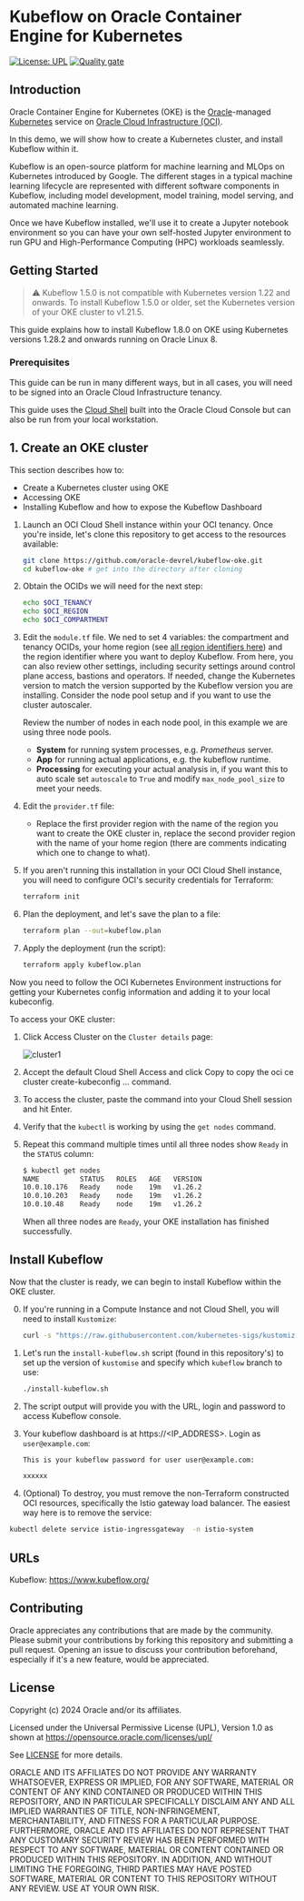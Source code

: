 # Kubeflow on Oracle Container Engine for Kubernetes

[uri-Kubernetes]: https://Kubernetes.io/
[uri-oci]: https://cloud.oracle.com/cloud-infrastructure
[uri-oracle]: https://www.oracle.com

[![License: UPL](https://img.shields.io/badge/license-UPL-green)](https://img.shields.io/badge/license-UPL-green) [![Quality gate](https://sonarcloud.io/api/project_badges/quality_gate?project=oracle-devrel_kubeflow-oke)](https://sonarcloud.io/dashboard?id=oracle-devrel_kubeflow-oke)

## Introduction

Oracle Container Engine for Kubernetes (OKE) is the [Oracle][uri-oracle]-managed [Kubernetes][uri-Kubernetes] service on [Oracle Cloud Infrastructure (OCI)][uri-oci].

In this demo, we will show how to create a Kubernetes cluster, and install Kubeflow within it.

Kubeflow is an open-source platform for machine learning and MLOps on Kubernetes introduced by Google. The different stages in a typical machine learning lifecycle are represented with different software components in Kubeflow, including model development, model training, model serving, and automated machine learning.

Once we have Kubeflow installed, we'll use it to create a Jupyter notebook environment so you can have your own self-hosted Jupyter environment to run GPU and High-Performance Computing (HPC) workloads seamlessly.

## Getting Started

> ⚠️ Kubeflow 1.5.0 is not compatible with Kubernetes version 1.22 and onwards. To install Kubeflow 1.5.0 or older, set the Kubernetes version of your OKE cluster to v1.21.5.

This guide explains how to install Kubeflow 1.8.0 on OKE using Kubernetes versions 1.28.2 and onwards running on Oracle Linux 8.

### Prerequisites

This guide can be run in many different ways, but in all cases, you will need to be signed into an Oracle Cloud Infrastructure tenancy.

This guide uses the [Cloud Shell](https://docs.oracle.com/en-us/iaas/Content/API/Concepts/devcloudshellintro.htm) built into the Oracle Cloud Console but can also be run from your local workstation.

## 1. Create an OKE cluster

This section describes how to:

- Create a Kubernetes cluster using OKE
- Accessing OKE
- Installing Kubeflow and how to expose the Kubeflow Dashboard

1. Launch an OCI Cloud Shell instance within your OCI tenancy. Once you're inside, let's clone this repository to get access to the resources available:

    ```bash
    git clone https://github.com/oracle-devrel/kubeflow-oke.git
    cd kubeflow-oke # get into the directory after cloning
    ```

2. Obtain the OCIDs we will need for the next step:

    ```bash
    echo $OCI_TENANCY
    echo $OCI_REGION
    echo $OCI_COMPARTMENT
    ```

3. Edit the `module.tf` file. We ned to set 4 variables: the compartment and tenancy OCIDs, your home region (see [all region identifiers here](https://docs.oracle.com/en-us/iaas/Content/General/Concepts/regions.htm)) and the region identifier where you want to deploy Kubeflow. From here, you can also review other settings, including security settings around control plane access, bastions and operators. If needed, change the Kubernetes version to match the version supported by the Kubeflow version you are installing. Consider the node pool setup and if you want to use the cluster autoscaler.

    Review the number of nodes in each node pool, in this example we are using three node pools.

    - **System** for running system processes, e.g. *Prometheus* server.
    - **App** for running actual applications, e.g. the kubeflow runtime.
    - **Processing** for executing your actual analysis in, if you want this to auto scale set `autoscale` to `True` and modify `max_node_pool_size` to meet your needs.

4. Edit the `provider.tf` file:

    - Replace the first provider region with the name of the region you want to create the OKE cluster in, replace the second provider region with the name of your home region (there are comments indicating which one to change to what).

5. If you aren't running this installation in your OCI Cloud Shell instance, you will need to configure  OCI's security credentials for Terraform:

    ```bash
    terraform init
    ```

6. Plan the deployment, and let's save the plan to a file:

    ```bash
    terraform plan --out=kubeflow.plan
    ```

7. Apply the deployment (run the script):

    ```bash
    terraform apply kubeflow.plan
    ```

Now you need to follow the OCI Kubernetes Environment instructions for getting your Kubernetes config information and adding it to your local kubeconfig.

To access your OKE cluster:

1. Click Access Cluster on the `Cluster details` page:

    ![cluster1](images/AccessCluster.png)

2. Accept the default Cloud Shell Access and click Copy to copy the oci ce cluster create-kubeconfig ... command.

3. To access the cluster, paste the command into your Cloud Shell session and hit Enter.

4. Verify that the `kubectl` is working by using the `get nodes` command.

5. Repeat this command multiple times until all three nodes show `Ready` in the `STATUS` column:

    ```bash
    $ kubectl get nodes
    NAME          STATUS   ROLES   AGE   VERSION
    10.0.10.176   Ready    node    19m   v1.26.2
    10.0.10.203   Ready    node    19m   v1.26.2
    10.0.10.48    Ready    node    19m   v1.26.2
    ```

    When all three nodes are `Ready`, your OKE installation has finished successfully.

## Install Kubeflow

Now that the cluster is ready, we can begin to install Kubeflow within the OKE cluster.

0. If you're running in a Compute Instance and not Cloud Shell, you will need to install `Kustomize`:

    ```bash
    curl -s "https://raw.githubusercontent.com/kubernetes-sigs/kustomize/master/hack/install_kustomize.sh"  | bash
    ```

1. Let's run the `install-kubeflow.sh` script (found in this repository's) to set up the version of `kustomise` and specify which `kubeflow` branch to use:

    ```bash
    ./install-kubeflow.sh
    ```

2. The script output will provide you with the URL, login and password to access Kubeflow console.

3. Your kubeflow dashboard is at https://<IP_ADDRESS>. Login as `user@example.com`:

    ```bash
    This is your kubeflow password for user user@example.com:

    xxxxxx
    ```

4. (Optional) To destroy, you must remove the non-Terraform constructed OCI resources, specifically the Istio gateway load balancer. The easiest way here is to remove the service:

  ```bash
  kubectl delete service istio-ingressgateway  -n istio-system
  ```

## URLs

Kubeflow: https://www.kubeflow.org/

## Contributing

Oracle appreciates any contributions that are made by the community. Please submit your contributions by forking this repository and submitting a pull request. Opening an issue to discuss your contribution beforehand, especially if it's a new feature, would be appreciated.

## License

Copyright (c) 2024 Oracle and/or its affiliates.

Licensed under the Universal Permissive License (UPL), Version 1.0 as shown at https://opensource.oracle.com/licenses/upl/

See [LICENSE](LICENSE) for more details.

ORACLE AND ITS AFFILIATES DO NOT PROVIDE ANY WARRANTY WHATSOEVER, EXPRESS OR IMPLIED, FOR ANY SOFTWARE, MATERIAL OR CONTENT OF ANY KIND CONTAINED OR PRODUCED WITHIN THIS REPOSITORY, AND IN PARTICULAR SPECIFICALLY DISCLAIM ANY AND ALL IMPLIED WARRANTIES OF TITLE, NON-INFRINGEMENT, MERCHANTABILITY, AND FITNESS FOR A PARTICULAR PURPOSE. FURTHERMORE, ORACLE AND ITS AFFILIATES DO NOT REPRESENT THAT ANY CUSTOMARY SECURITY REVIEW HAS BEEN PERFORMED WITH RESPECT TO ANY SOFTWARE, MATERIAL OR CONTENT CONTAINED OR PRODUCED WITHIN THIS REPOSITORY. IN ADDITION, AND WITHOUT LIMITING THE FOREGOING, THIRD PARTIES MAY HAVE POSTED SOFTWARE, MATERIAL OR CONTENT TO THIS REPOSITORY WITHOUT ANY REVIEW. USE AT YOUR OWN RISK.
